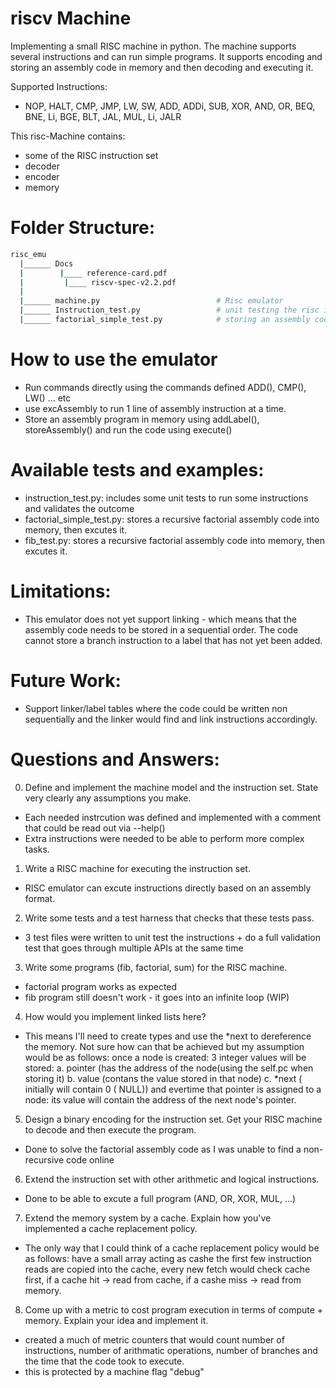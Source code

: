# riscv Machine
Implementing a small RISC machine in python. The machine supports several instructions and can run simple programs.
It supports encoding and storing an assembly code in memory and then decoding and executing it.

Supported Instructions:
- NOP, HALT, CMP, JMP, LW, SW, ADD, ADDi, SUB, XOR, AND, OR, BEQ, BNE, Li, BGE, BLT, JAL, MUL, Li, JALR

This risc-Machine contains:
- some of the RISC instruction set
- decoder
- encoder
- memory

# Folder Structure:
```bash
risc_emu
  |______ Docs
  |        |____ reference-card.pdf
  |         |____ riscv-spec-v2.2.pdf
  |
  |______ machine.py                          # Risc emulator
  |______ Instruction_test.py                 # unit testing the risc instructions
  |______ factorial_simple_test.py            # storing an assembly code into memory + decoding and executing it ( Factorial )
```

# How to use the emulator
- Run commands directly using the commands defined ADD(), CMP(), LW() ... etc
- use excAssembly to run 1 line of assembly instruction at a time.
- Store an assembly program in memory using addLabel(),  storeAssembly() and run the code using execute()


# Available tests and examples:
- instruction_test.py: includes some unit tests to run some instructions and validates the outcome
- factorial_simple_test.py: stores a recursive factorial assembly code into memory, then excutes it.
- fib_test.py: stores a recursive factorial assembly code into memory, then excutes it.

# Limitations:
- This emulator does not yet support linking - which means that the assembly code needs to be stored in a sequential order. The code cannot store a branch instruction to a label that has not yet been added.

# Future Work:
- Support linker/label tables where the code could be written non sequentially and the linker would find and link instructions accordingly.



# Questions and Answers:
0. Define and implement the machine model and the instruction set. State very
clearly any assumptions you make.
- Each needed instrcution was defined and implemented with a comment that could be read out via --help()
- Extra instructions were needed to be able to perform more complex tasks.
  

1. Write a RISC machine for executing the instruction set.
- RISC emulator can excute instructions directly based on an assembly format.

2. Write some tests and a test harness that checks that these tests pass.
- 3 test files were written to unit test the instructions + do a full validation test that goes through multiple APIs at the same time
  

3. Write some programs (fib, factorial, sum) for the RISC machine.
- factorial program works as expected
- fib program still doesn't work - it goes into an infinite loop (WIP)
  

4. How would you implement linked lists here?
- This means I'll need to create types and use the *next to dereference the memory. Not sure how can that be achieved but my assumption would be as follows:
once a node is created: 3 integer values will be stored:
a. pointer (has the address of the node(using the self.pc when storing it)
b. value (contans the value stored in that node)
c. *next ( initially will contain 0 ( NULL)) and evertime that pointer is assigned to a node: its value will contain the address of the next node's pointer.


5. Design a binary encoding for the instruction set. Get your RISC machine to
decode and then execute the program.
- Done to solve the factorial assembly code as I was unable to find a non-recursive code online


6. Extend the instruction set with other arithmetic and logical instructions.
- Done to be able to excute a full program (AND, OR, XOR, MUL, ...)


7. Extend the memory system by a cache. Explain how you've implemented a
cache replacement policy.
- The only way that I could think of a cache replacement policy would be as follows: have a small array acting as cashe the first few instruction reads are copied into the cache, every new fetch would check cache first, if a cache hit -> read from cache, if a cashe miss -> read from memory.


8. Come up with a metric to cost program execution in terms of compute +
memory. Explain your idea and implement it.
- created a much of metric counters that would count number of instructions, number of arithmatic operations, number of branches and the time that the code took to execute.
- this is protected by a machine flag "debug"
